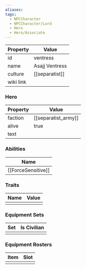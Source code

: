 ```yaml
---
aliases: 
tags:
  - NPCCharacter
  - NPCCharacter/Lord
  - Hero
  - Hero/Associate
---
```


| Property  | Value          |
| :-------- | -------------- |
| id        | ventress       |
| name      | Asajj Ventress |
| culture   | [[separatist]] |
| wiki link |                |
### Hero
| Property | Value               |
| -------- | ------------------- |
| faction  | [[separatist_army]] |
| alive    | true                |
| text     |                     |

### Abilities
|        Name        |
| :----------------: |
| [[ForceSensitive]] |

### Traits
| Name | Value |
| ---- | ----- |
|      |       |

### Equipment Sets
| Set | Is Civilian |
| --- | ----------- |
|     |             |

### Equipment Rosters
| Item | Slot |
| ---- | ---- |
|      |      |
